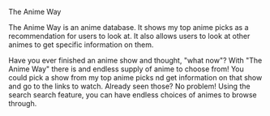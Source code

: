 The Anime Way

The Anime Way is an anime database. It shows my top anime picks as a recommendation for users to look at. It also allows users to look at other animes to get specific information on them.

Have you ever finished an anime show and thought, "what now"? With "The Anime Way" there is and endless supply of anime to choose from! You could pick a show from my top anime picks nd get information on that show and go to the links to watch. Already seen those? No problem! Using the search search feature, you can have endless choices of animes to browse through.

